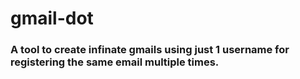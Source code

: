 # gmail-dot
### A tool to create infinate gmails using just 1 username for registering the same email multiple times.
